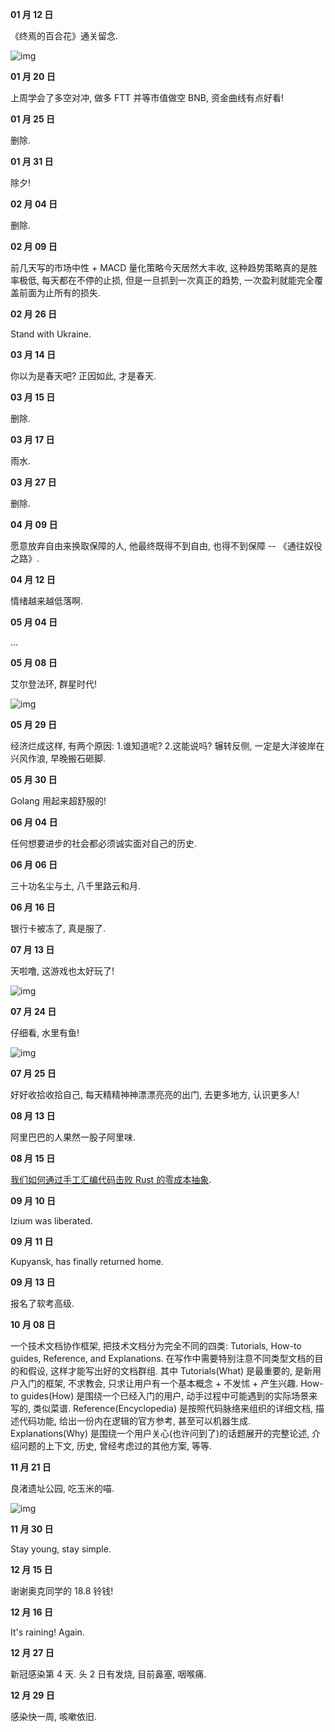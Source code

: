 **01 月 12 日**

《终焉的百合花》通关留念.

![img](../../img/diary/2022/ender_lilies.jpg)

**01 月 20 日**

上周学会了多空对冲, 做多 FTT 并等市值做空 BNB, 资金曲线有点好看!

**01 月 25 日**

删除.

**01 月 31 日**

除夕!

**02 月 04 日**

删除.

**02 月 09 日**

前几天写的市场中性 + MACD 量化策略今天居然大丰收, 这种趋势策略真的是胜率极低, 每天都在不停的止损, 但是一旦抓到一次真正的趋势, 一次盈利就能完全覆盖前面为止所有的损失.

**02 月 26 日**

Stand with Ukraine.

**03 月 14 日**

你以为是春天吧? 正因如此, 才是春天.

**03 月 15 日**

删除.

**03 月 17 日**

雨水.

**03 月 27 日**

删除.

**04 月 09 日**

愿意放弃自由来换取保障的人, 他最终既得不到自由, 也得不到保障 -- 《通往奴役之路》.

**04 月 12 日**

情绪越来越低落啊.

**05 月 04 日**

...

**05 月 08 日**

艾尔登法环, 群星时代!

![img](../../img/diary/2022/age_of_stars.jpg)

**05 月 29 日**

经济烂成这样, 有两个原因: 1.谁知道呢? 2.这能说吗? 辗转反侧, 一定是大洋彼岸在兴风作浪, 早晚搬石砸脚.

**05 月 30 日**

Golang 用起来超舒服的!

**06 月 04 日**

任何想要进步的社会都必须诚实面对自己的历史.

**06 月 06 日**

三十功名尘与土, 八千里路云和月.

**06 月 16 日**

银行卡被冻了, 真是服了.

**07 月 13 日**

天啦噜, 这游戏也太好玩了!

![img](../../img/diary/2022/ai_the_somnium_files_nirvana_initiative.jpg)

**07 月 24 日**

仔细看, 水里有鱼!

![img](../../img/diary/2022/shen_long_chuan.jpg)

**07 月 25 日**

好好收拾收拾自己, 每天精精神神漂漂亮亮的出门, 去更多地方, 认识更多人!

**08 月 13 日**

阿里巴巴的人果然一股子阿里味.

**08 月 15 日**

[我们如何通过手工汇编代码击败 Rust 的零成本抽象](https://www.bilibili.com/video/BV1Ve4y1D7Ew/?spm_id_from=333.788).

**09 月 10 日**

Izium was liberated.

**09 月 11 日**

Kupyansk, has finally returned home.

**09 月 13 日**

报名了软考高级.

**10 月 08 日**

一个技术文档协作框架, 把技术文档分为完全不同的四类: Tutorials, How-to guides, Reference, and Explanations. 在写作中需要特别注意不同类型文档的目的和假设, 这样才能写出好的文档群组. 其中 Tutorials(What) 是最重要的, 是新用户入门的框架, 不求教会, 只求让用户有一个基本概念 + 不发怵 + 产生兴趣. How-to guides(How) 是围绕一个已经入门的用户, 动手过程中可能遇到的实际场景来写的, 类似菜谱. Reference(Encyclopedia) 是按照代码脉络来组织的详细文档, 描述代码功能, 给出一份内在逻辑的官方参考, 甚至可以机器生成. Explanations(Why) 是围绕一个用户关心(也许问到了)的话题展开的完整论述, 介绍问题的上下文, 历史, 曾经考虑过的其他方案, 等等.

**11 月 21 日**

良渚遗址公园, 吃玉米的喵.

![img](../../img/diary/2022/corncat.jpg)

**11 月 30 日**

Stay young, stay simple.

**12 月 15 日**

谢谢奥克同学的 18.8 铃钱!

**12 月 16 日**

It's raining! Again.

**12 月 27 日**

新冠感染第 4 天. 头 2 日有发烧, 目前鼻塞, 咽喉痛.

**12 月 29 日**

感染快一周, 咳嗽依旧.
